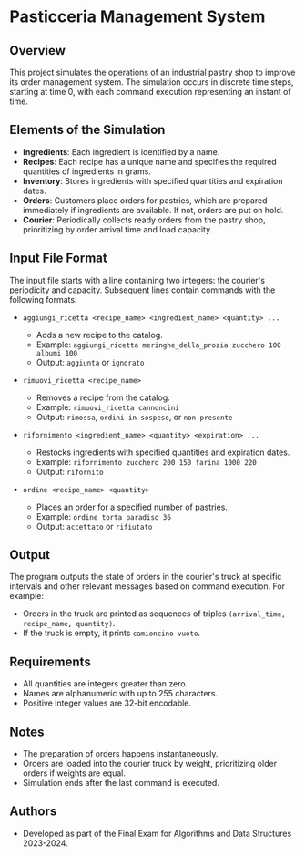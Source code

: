 # Pasticceria Management System

## Overview
This project simulates the operations of an industrial pastry shop to improve its order management system. The simulation occurs in discrete time steps, starting at time 0, with each command execution representing an instant of time.

## Elements of the Simulation

- **Ingredients**: Each ingredient is identified by a name.
- **Recipes**: Each recipe has a unique name and specifies the required quantities of ingredients in grams.
- **Inventory**: Stores ingredients with specified quantities and expiration dates.
- **Orders**: Customers place orders for pastries, which are prepared immediately if ingredients are available. If not, orders are put on hold.
- **Courier**: Periodically collects ready orders from the pastry shop, prioritizing by order arrival time and load capacity.

## Input File Format

The input file starts with a line containing two integers: the courier's periodicity and capacity. Subsequent lines contain commands with the following formats:

- `aggiungi_ricetta <recipe_name> <ingredient_name> <quantity> ...`
  - Adds a new recipe to the catalog.
  - Example: `aggiungi_ricetta meringhe_della_prozia zucchero 100 albumi 100`
  - Output: `aggiunta` or `ignorato`

- `rimuovi_ricetta <recipe_name>`
  - Removes a recipe from the catalog.
  - Example: `rimuovi_ricetta cannoncini`
  - Output: `rimossa`, `ordini in sospeso`, or `non presente`

- `rifornimento <ingredient_name> <quantity> <expiration> ...`
  - Restocks ingredients with specified quantities and expiration dates.
  - Example: `rifornimento zucchero 200 150 farina 1000 220`
  - Output: `rifornito`

- `ordine <recipe_name> <quantity>`
  - Places an order for a specified number of pastries.
  - Example: `ordine torta_paradiso 36`
  - Output: `accettato` or `rifiutato`

## Output
The program outputs the state of orders in the courier's truck at specific intervals and other relevant messages based on command execution. For example:
- Orders in the truck are printed as sequences of triples `(arrival_time, recipe_name, quantity)`.
- If the truck is empty, it prints `camioncino vuoto`.

## Requirements
- All quantities are integers greater than zero.
- Names are alphanumeric with up to 255 characters.
- Positive integer values are 32-bit encodable.

## Notes
- The preparation of orders happens instantaneously.
- Orders are loaded into the courier truck by weight, prioritizing older orders if weights are equal.
- Simulation ends after the last command is executed.

## Authors
- Developed as part of the Final Exam for Algorithms and Data Structures 2023-2024.

